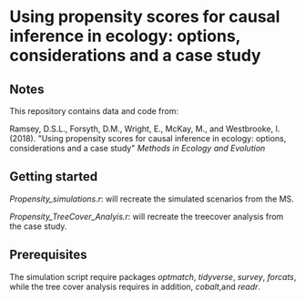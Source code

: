 Using propensity scores for causal inference in ecology: options, considerations and a case study
================

Notes
-----

This repository contains data and code from:

Ramsey, D.S.L., Forsyth, D.M., Wright, E., McKay, M., and Westbrooke, I. (2018). "Using propensity scores for causal inference in ecology: options, considerations and a case study" *Methods in Ecology and Evolution*

Getting started
---------------

*Propensity\_simulations.r*: will recreate the simulated scenarios from the MS.

*Propensity\_TreeCover\_Analyis.r*: will recreate the treecover analysis from the case study.

Prerequisites
-------------

The simulation script require packages *optmatch*, *tidyverse*, *survey*, *forcats*, while the tree cover analysis requires in addition, *cobalt*,and *readr*.
